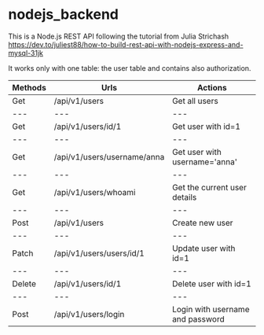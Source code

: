 # nodejs_backend

This is a Node.js REST API following the tutorial from Julia Strichash https://dev.to/juliest88/how-to-build-rest-api-with-nodejs-express-and-mysql-31jk

It works only with one table: the user table and contains also authorization.

| Methods | Urls                        | Actions                          |
| ------- | --------------------------- | -------------------------------- |
| Get     | /api/v1/users               | Get all users                    |
| ---     | ---                         | ---                              |
| Get     | /api/v1/users/id/1          | Get user with id=1               |
| ---     | ---                         | ---                              |
| Get     | /api/v1/users/username/anna | Get user with username='anna'    |
| ---     | ---                         | ---                              |
| Get     | /api/v1/users/whoami        | Get the current user details     |
| ---     | ---                         | ---                              |
| Post    | /api/v1/users               | Create new user                  |
| ---     | ---                         | ---                              |
| Patch   | /api/v1/users/users/id/1    | Update user with id=1            |
| ---     | ---                         | ---                              |
| Delete  | /api/v1/users/id/1          | Delete user with id=1            |
| ---     | ---                         | ---                              |
| Post    | /api/v1/users/login         | Login with username and password |
